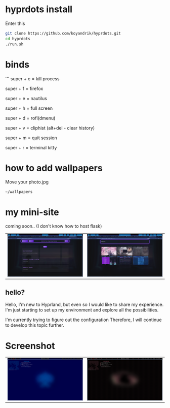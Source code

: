 # hyprdots install

Enter this

```bash
git clone https://github.com/koyandrik/hyprdots.git
cd hyprdots
./run.sh
```

# binds
'''
super + c = kill process 

super + f = firefox

super + e = nautilus

super + h = full screen 

super + d = rofi(dmenu)

super + v = cliphist (alt+del - clear history)

super + m = quit session 

super + r = terminal kitty


# how to add wallpapers

Move your photo.jpg 
```
~/wallpapers
```

# my mini-site

coming soon.. (I don't know how to host flask)
<div align="center">
<table>
        <tr>
            <td><img src="Assets/3.png"></td>
            <td><img src="Assets/4.png"></td>
        </tr>
    </table>
</div>




## hello?


Hello, I'm new to Hyprland, but even so I would like to share my experience. 
I'm just starting to set up my environment and explore all the possibilities.

I'm currently trying to figure out the configuration
Therefore, I will continue to develop this topic further.


# Screenshot
<div align="center">
<table>
        <tr>
            <td><img src="Assets/1.png"></td>
            <td><img src="Assets/2.png"></td>
        </tr>
    </table>
</div>

